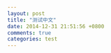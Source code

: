 ```yaml
---
layout: post
title: "测试中文"
date: 2014-12-31 21:51:56 +0800
comments: true
categories: test
---
```


<!--more-->
